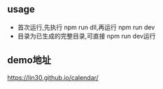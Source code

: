 ## usage
- 首次运行,先执行 npm run dll,再运行 npm run dev
- 目录为已生成的完整目录,可直接 npm run dev运行

## demo地址
https://lin30.github.io/calendar/
